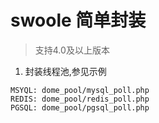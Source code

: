 swoole 简单封装
===

> 支持4.0及以上版本

1. 封装线程池,参见示例

```
MSYQL: dome_pool/mysql_poll.php
REDIS: dome_pool/redis_poll.php
PGSQL: dome_pool/pgsql_poll.php
```